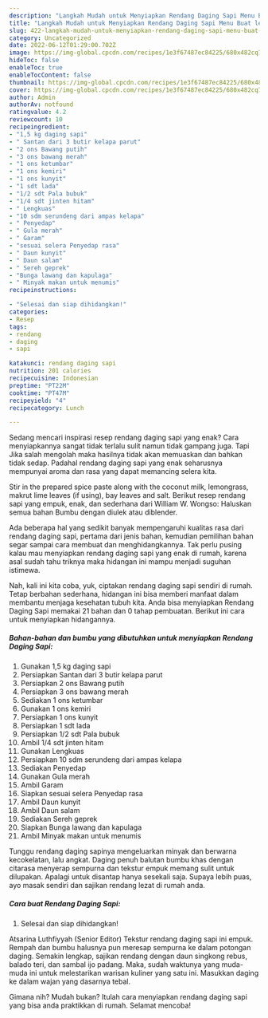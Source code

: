 ```yaml
---
description: "Langkah Mudah untuk Menyiapkan Rendang Daging Sapi Menu Buat lebaran"
title: "Langkah Mudah untuk Menyiapkan Rendang Daging Sapi Menu Buat lebaran"
slug: 422-langkah-mudah-untuk-menyiapkan-rendang-daging-sapi-menu-buat-lebaran
category: Uncategorized
date: 2022-06-12T01:29:00.702Z
image: https://img-global.cpcdn.com/recipes/1e3f67487ec84225/680x482cq70/rendang-daging-sapi-foto-resep-utama.jpg
hideToc: false
enableToc: true
enableTocContent: false
thumbnail: https://img-global.cpcdn.com/recipes/1e3f67487ec84225/680x482cq70/rendang-daging-sapi-foto-resep-utama.jpg
cover: https://img-global.cpcdn.com/recipes/1e3f67487ec84225/680x482cq70/rendang-daging-sapi-foto-resep-utama.jpg
author: Admin
authorAv: notfound
ratingvalue: 4.2
reviewcount: 10
recipeingredient:
- "1,5 kg daging sapi"
- " Santan dari 3 butir kelapa parut"
- "2 ons Bawang putih"
- "3 ons bawang merah"
- "1 ons ketumbar"
- "1 ons kemiri"
- "1 ons kunyit"
- "1 sdt lada"
- "1/2 sdt Pala bubuk"
- "1/4 sdt jinten hitam"
- " Lengkuas"
- "10 sdm serundeng dari ampas kelapa"
- " Penyedap"
- " Gula merah"
- " Garam"
- "sesuai selera Penyedap rasa"
- " Daun kunyit"
- " Daun salam"
- " Sereh geprek"
- "Bunga lawang dan kapulaga"
- " Minyak makan untuk menumis"
recipeinstructions:

- "Selesai dan siap dihidangkan!"
categories:
- Resep
tags:
- rendang
- daging
- sapi

katakunci: rendang daging sapi 
nutrition: 201 calories
recipecuisine: Indonesian
preptime: "PT22M"
cooktime: "PT47M"
recipeyield: "4"
recipecategory: Lunch

---
```



Sedang mencari inspirasi resep rendang daging sapi yang enak? Cara menyiapkannya sangat tidak terlalu sulit namun tidak gampang juga. Tapi Jika salah mengolah maka hasilnya tidak akan memuaskan dan bahkan tidak sedap. Padahal rendang daging sapi yang enak seharusnya mempunyai aroma dan rasa yang dapat memancing selera kita.


Stir in the prepared spice paste along with the coconut milk, lemongrass, makrut lime leaves (if using), bay leaves and salt. Berikut resep rendang sapi yang empuk, enak, dan sederhana dari William W. Wongso: Haluskan semua bahan Bumbu dengan diulek atau diblender.

Ada beberapa hal yang sedikit banyak mempengaruhi kualitas rasa dari rendang daging sapi, pertama dari jenis bahan, kemudian pemilihan bahan segar sampai cara membuat dan menghidangkannya. Tak perlu pusing kalau mau menyiapkan rendang daging sapi yang enak di rumah, karena asal sudah tahu triknya maka hidangan ini mampu menjadi suguhan istimewa.


Nah, kali ini kita coba, yuk, ciptakan rendang daging sapi sendiri di rumah. Tetap berbahan sederhana, hidangan ini bisa memberi manfaat dalam membantu menjaga kesehatan tubuh kita. Anda bisa menyiapkan Rendang Daging Sapi memakai 21 bahan dan 0 tahap pembuatan. Berikut ini cara untuk menyiapkan hidangannya.

<!--inarticleads1-->

##### Bahan-bahan dan bumbu yang dibutuhkan untuk menyiapkan Rendang Daging Sapi:

1. Gunakan 1,5 kg daging sapi
1. Persiapkan  Santan dari 3 butir kelapa parut
1. Persiapkan 2 ons Bawang putih
1. Persiapkan 3 ons bawang merah
1. Sediakan 1 ons ketumbar
1. Gunakan 1 ons kemiri
1. Persiapkan 1 ons kunyit
1. Persiapkan 1 sdt lada
1. Persiapkan 1/2 sdt Pala bubuk
1. Ambil 1/4 sdt jinten hitam
1. Gunakan  Lengkuas
1. Persiapkan 10 sdm serundeng dari ampas kelapa
1. Sediakan  Penyedap
1. Gunakan  Gula merah
1. Ambil  Garam
1. Siapkan sesuai selera Penyedap rasa
1. Ambil  Daun kunyit
1. Ambil  Daun salam
1. Sediakan  Sereh geprek
1. Siapkan Bunga lawang dan kapulaga
1. Ambil  Minyak makan untuk menumis


Tunggu rendang daging sapinya mengeluarkan minyak dan berwarna kecokelatan, lalu angkat. Daging penuh balutan bumbu khas dengan citarasa menyerap sempurna dan tekstur empuk memang sulit untuk dilupakan. Apalagi untuk disantap hanya sesekali saja. Supaya lebih puas, ayo masak sendiri dan sajikan rendang lezat di rumah anda. 

<!--inarticleads2-->

##### Cara buat Rendang Daging Sapi:


1. Selesai dan siap dihidangkan!

Atsarina Luthfiyyah (Senior Editor) Tekstur rendang daging sapi ini empuk. Rempah dan bumbu halusnya pun meresap sempurna ke dalam potongan daging. Semakin lengkap, sajikan rendang dengan daun singkong rebus, balado teri, dan sambal ijo padang. Maka, sudah waktunya yang muda-muda ini untuk melestarikan warisan kuliner yang satu ini. Masukkan daging ke dalam wajan yang dasarnya tebal. 

Gimana nih? Mudah bukan? Itulah cara menyiapkan rendang daging sapi yang bisa anda praktikkan di rumah. Selamat mencoba!
